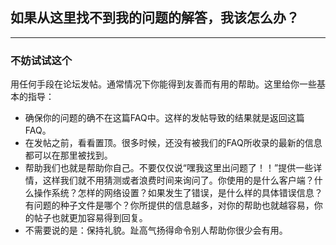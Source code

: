 ## 如果从这里找不到我的问题的解答，我该怎么办？
---
### 不妨试试这个

用任何手段在论坛发帖。通常情况下你能得到友善而有用的帮助。这里给你一些基本的指导： 
* 确保你的问题的确不在这篇FAQ中。这样的发帖导致的结果就是返回这篇FAQ。 
* 在发帖之前，看看置顶。很多时候，还没有被我们的FAQ所收录的最新的信息都可以在那里被找到。
* 帮助我们也就是帮助你自己。不要仅仅说“嘿我这里出问题了！！”提供一些详情，这样我们就不用猜测或者浪费时间来询问了。你使用的是什么客户端？什么操作系统？怎样的网络设置？如果发生了错误，是什么样的具体错误信息？有问题的种子文件是哪个？你所提供的信息越多，对你的帮助也就越容易，你的帖子也就更加容易得到回复。 
* 不需要说的是：保持礼貌。趾高气扬得命令别人帮助你很少会有用。

